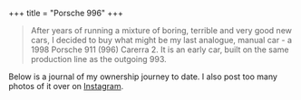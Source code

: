 +++ 
title = "Porsche 996"
+++
> After years of running a mixture of boring, terrible and very good new cars, I decided to buy what might be my last analogue, manual car - a 1998 Porsche 911 (996) Carerra 2. It is an early car, built on the same production line as the outgoing 993.

Below is a journal of my ownership journey to date. I also post too many photos of it over on [Instagram](https://instagram.com/alexjreid).